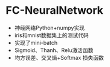 # FC-NeuralNetwork
- 神经网络Python+numpy实现
- iris和mnist数据集上的测试代码
- 实现了mini-batch
- Sigmoid、Thanh、Relu激活函数
- 均方误差、交叉熵+Softmax 损失函数

